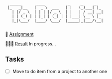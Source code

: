 ```
  _____       ____          _     _     _   
 |_   _|__   |  _ \  ___   | |   (_)___| |_ 
   | |/ _ \  | | | |/ _ \  | |   | / __| __|
   | | (_) | | |_| | (_) | | |___| \__ \ |_ 
   |_|\___/  |____/ \___/  |_____|_|___/\__|
                                            
```

🎯 [Assignment](https://www.theodinproject.com/lessons/node-path-javascript-todo-list)

👩🏽‍💻 [Result]() In progress...

## Tasks

- [ ] Move to do item from a project to another one
